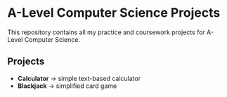 # A-Level Computer Science Projects

This repository contains all my practice and coursework projects for A-Level Computer Science.

## Projects
- **Calculator** → simple text-based calculator
- **Blackjack** → simplified card game
